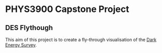 # PHYS3900 Capstone Project
## DES Flythough 

This aim of this project is to create a fly-through visualisation of the [Dark Energy Survey](https://www.darkenergysurvey.org/the-des-project/overview/). 

